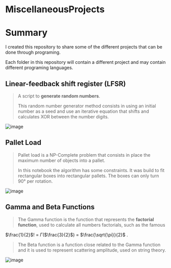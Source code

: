 # MiscellaneousProjects

# Summary
I created this repository to share some of the different projects that can be done through programing.

Each folder in this repository will contain a different project and may contain different programing languages.


## Linear-feedback shift register (LFSR)
> A script to **generate random numbers**.
>
>   This random number generator method consists in using an initial number as a seed
>and use an iterative equation that shifts and calculates XOR between the number digits.

![image](https://user-images.githubusercontent.com/51878106/141319324-8bfa2c3e-db2a-4126-ac29-1158f751be59.png)


## Pallet Load
> Pallet load is a NP-Complete problem that consists in place the maximum
>number of objects into a pallet.
>
> In this notebook the algorithm has some constraints. It was build to fit rectangular boxes
> into rectangular pallets. The boxes can only turn 90° per rotation.


![image](https://user-images.githubusercontent.com/51878106/141319139-fce49ba7-e4a5-4882-9be2-54ff93f423da.png)

## Gamma and Beta Functions
> The Gamma function is the function that represents the **factorial function**, used to calculate all numbers factorials, such as the famous

$\frac{1}{2}$! = $\Gamma$($\frac{3}{2}$) = $\frac{\sqrt{\pi}}{2}$ .

>
> The Beta function is a function close related to the Gamma function and it is used to represent scattering amplitude, used on string theory.
> 
![image](https://user-images.githubusercontent.com/51878106/147366866-1f0652e9-140c-4689-aa66-0eb1bc9a8eae.png)
